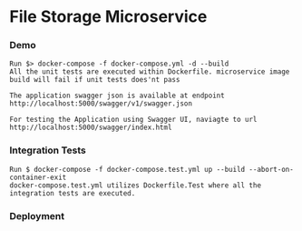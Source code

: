 # File Storage Microservice

### Demo
    Run $> docker-compose -f docker-compose.yml -d --build
    All the unit tests are executed within Dockerfile. microservice image build will fail if unit tests does'nt pass

    The application swagger json is available at endpoint http://localhost:5000/swagger/v1/swagger.json

    For testing the Application using Swagger UI, naviagte to url http://localhost:5000/swagger/index.html

### Integration Tests
    Run $ docker-compose -f docker-compose.test.yml up --build --abort-on-container-exit
    docker-compose.test.yml utilizes Dockerfile.Test where all the integration tests are executed.

### Deployment
